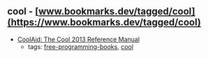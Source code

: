 cool - [www.bookmarks.dev/tagged/cool](https://www.bookmarks.dev/tagged/cool)
---
* [CoolAid: The Cool 2013 Reference Manual](https://www.eecis.udel.edu/~cavazos/cisc672/docs/cool-manual.pdf)
    * tags: [free-programming-books](../tagged/free-programming-books.md), [cool](../tagged/cool.md)
